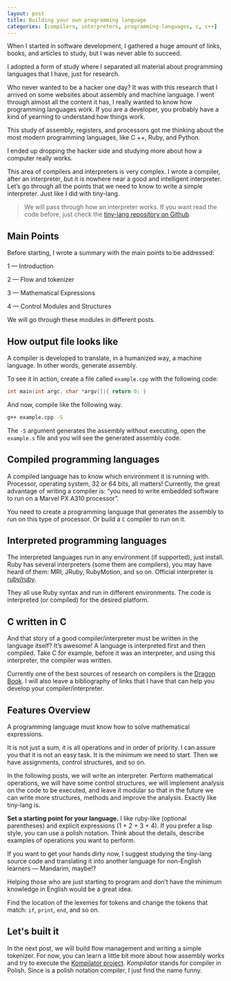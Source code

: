 ```yaml
---
layout: post
title: Building your own programming language
categories: [compilers, interpreters, programming-languages, c, c++]
---
```


When I started in software development, I gathered a huge amount of links, books, and articles to study, but I was never able to succeed.

I adopted a form of study where I separated all material about programming languages that I have, just for research.

Who never wanted to be a hacker one day? It was with this research that I arrived on some websites about assembly and machine language. I went through almost all the content it has, I really wanted to know how programming languages work. If you are a developer, you probably have a kind of yearning to understand how things work.

This study of assembly, registers, and processors got me thinking about the most modern programming languages, like C ++, Ruby, and Python.

I ended up dropping the hacker side and studying more about how a computer really works.

This area of compilers and interpreters is very complex. I wrote a compiler, after an interpreter, but it is nowhere near a good and intelligent interpreter. Let’s go through all the points that we need to know to write a simple interpreter. Just like I did with tiny-lang.

> We will pass through how an interpreter works. If you want read the code before, just check the [tiny-lang repository on Github](http://github.com/vgsantoniazzi/tiny-lang).

## Main Points

Before starting, I wrote a summary with the main points to be addressed:

1 — Introduction

2 — Flow and tokenizer

3 — Mathematical Expressions

4 — Control Modules and Structures

We will go through these modules in different posts.


## How output file looks like
A compiler is developed to translate, in a humanized way, a machine language. In other words, generate assembly.

To see it in action, create a file called `example.cpp` with the following code:

```cpp
int main(int argc, char *argv[]){ return 0; }
```

And now, compile like the following way.

```bash
g++ example.cpp -S
```

The `-S` argument generates the assembly without executing, open the `example.s` file and you will see the generated assembly code.

## Compiled programming languages
A compiled language has to know which environment it is running with. Processor, operating system, 32 or 64 bits, all matters! Currently, the great advantage of writing a compiler is: “you need to write embedded software to run on a Marvel PX A310 processor”.

You need to create a programming language that generates the assembly to run on this type of processor. Or build a `C` compiler to run on it.

## Interpreted programming languages
The interpreted languages ​​run in any environment (if supported), just install. Ruby has several interpreters (some them are compilers), you may have heard of them: MRI, JRuby, RubyMotion, and so on. Official interpreter is [ruby/ruby](https://github.com/ruby/ruby).

They all use Ruby syntax and run in different environments. The code is interpreted (or compiled) for the desired platform.

## C written in C
And that story of a good compiler/interpreter must be written in the language itself? It’s awesome! A language is interpreted first and then compiled. Take C for example, before it was an interpreter, and using this interpreter, the compiler was written.

Currently one of the best sources of research on compilers is the [Dragon Book](https://www.amazon.com/Compilers-Principles-Techniques-Tools-2nd/dp/0321486811). I will also leave a bibliography of links that I have that can help you develop your compiler/interpreter.

## Features Overview
A programming language must know how to solve mathematical expressions.

It is not just a sum, it is all operations and in order of priority. I can assure you that it is not an easy task. It is the minimum we need to start. Then we have assignments, control structures, and so on.

In the following posts, we will write an interpreter. Perform mathematical operations, we will have some control structures, we will implement analysis on the code to be executed, and leave it modular so that in the future we can write more structures, methods and improve the analysis. Exactly like tiny-lang is.

**Set a starting point for your language.** I like ruby-like (optional parentheses) and explicit expressions (1 + 2 + 3 + 4). If you prefer a lisp style, you can use a polish notation. Think about the details, describe examples of operations you want to perform.

If you want to get your hands dirty now, I suggest studying the tiny-lang source code and translating it into another language for non-English learners — Mandarim, maybe!?

Helping those who are just starting to program and don’t have the minimum knowledge in English would be a great idea.

Find the location of the lexemes for tokens and change the tokens that match: `if`, `print`, `end`, and so on.

## Let's built it

In the next post, we will build flow management and writing a simple tokenizer. For now, you can learn a little bit more about how assembly works and try to execute the [Kompilator project](https://github.com/vgsantoniazzi/kompilator). *Kompilator* stands for compiler in Polish. Since is a polish notation compiler, I just find the name funny.




